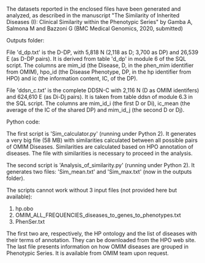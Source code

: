 The datasets reported in the enclosed files have been generated and analyzed, as described in the manuscript "The Similarity of Inherited Diseases (I): Clinical Similarity within the Phenotypic Series" by Gamba A, Salmona M and Bazzoni G (BMC Medical Genomics, 2020, submitted)

Outputs folder:

File 'd_dp.txt' is the D-DP, with 5,818 N (2,118 as D; 3,700 as DP) and 26,539 E (as D-DP pairs). It is derived from table 'd_dp' in module 6 of the SQL script. The columns are mim_id (the Disease, D, in the phen_mim identifier from OMIM), hpo_id (the Disease Phenotype, DP, in the hp identifier from HPO) and ic (the information content, IC, of the DP).

File 'ddsn_c.txt' is the complete DDSN-C with 2,116 N (D as OMIM identifers) and 624,610 E (as Di-Dj pairs). It is taken from table ddsn of module 6.3 in the SQL script. The columns are mim_id_i (the first D or Di), ic_mean (the average of the IC of the shared DP) and mim_id_j (the second D or Dj).

Python code:

The first script is 'Sim_calculator.py' (running under Python 2).
It generates a very big file (58 MB) with similarities calculated between all possible pairs of OMIM Diseases.
Similarities are calculated based on HPO annotation of diseases.
The file with similarities is necessary to proceed in the analysis.

The second script is 'Analysis_of_similarity.py' (running under Python 2).
It generates two files: 'Sim_mean.txt' and 'Sim_max.txt' (now in the outputs folder).

The scripts cannot work without 3 input files (not provided here but available):
1. hp.obo
2. OMIM_ALL_FREQUENCIES_diseases_to_genes_to_phenotypes.txt
3. PhenSer.txt

The first two are, respectively, the HP ontology and the list of diseases with their terms of annotation. They can be downloaded from the HPO web site.
The last file presents information on how OMIM diseases are grouped in Phenotypic Series. It is available from OMIM team upon request.
